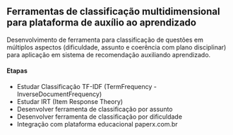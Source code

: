 ## Ferramentas de classificação multidimensional para plataforma de auxílio ao aprendizado

Desenvolvimento de ferramenta para classificação de questões em múltiplos aspectos (dificuldade, assunto e coerência com plano disciplinar) para aplicação em sistema de recomendação auxiliando aprendizado.

#### Etapas

- Estudar Classificação TF-IDF (TermFrequency - InverseDocumentFrequency)
- Estudar IRT (Item Response Theory)
- Desenvolver ferramenta de classificação por assunto
- Desenvolver ferramenta de classificação por dificuldade
- Integração com plataforma educacional paperx.com.br
